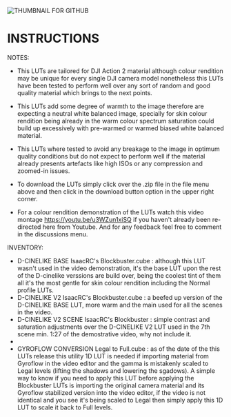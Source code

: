 ![THUMBNAIL FOR GITHUB](https://github.com/IRCGraphic/D-CINELIKE-AND-NORMAL-BLOCKBUSTER-LUT/assets/113941057/e6f190df-de00-4c56-9cd2-f3cd11eee20f)
# INSTRUCTIONS
NOTES: 
- This LUTs are tailored for DJI Action 2 material although colour rendition may be unique for every single DJI camera model nonetheless this LUTs have been tested to perform well over any sort of random and good quality material which brings to the next points.

- This LUTs add some degree of warmth to the image therefore are expecting a neutral white balanced image, specially for skin colour rendition being already in the warm colour spectrum saturation could build up excessively with pre-warmed or warmed biased white balanced material.

- This LUTs where tested to avoid any breakage to the image in optimum quality conditions but do not expect to perform well if the material already presents artefacts like high ISOs or any compression and zoomed-in issues.

- To download the LUTs simply click over the .zip file in the file menu above and then click in the download button option in the upper right corner.

- For a colour rendition demonstration of the LUTs watch this video montage https://youtu.be/u3WZun1xiSQ if you haven't already been re-directed here from Youtube. And for any feedback feel free to comment in the discussions menu.

INVENTORY:
- D-CINELIKE BASE IsaacRC's Blockbuster.cube : although this LUT wasn't used in the video demonstration, it's the base LUT upon the rest of the D-cinelike verssions are build over, being the coolest tint of them all it's the most gentle for skin colour rendition including the Normal profile LUTs.
- D-CINELIKE V2 IsaacRC's Blockbuster.cube : a beefed up version of the D-CINELIKE BASE LUT, more warm and the main used for all the scenes in the video.
- D-CINELIKE V2 SCENE IsaacRC's Blockbuster : simple contrast and saturation adjustments over the D-CINELIKE V2 LUT used in the 7th scene min. 1:27 of the demostrative video, why not include it.
- 
- GYROFLOW CONVERSION Legal to Full.cube : as of the date of the this LUTs release this utility 1D LUT is needed if importing material from Gyroflow in the video editor and the gamma is mistakenly scaled to Legal levels (lifting the shadows and lowering the sgadows). A simple way to know if you need to apply this LUT before applying the Blockbuster LUTs is importing the original camera material and its Gyroflow stabilized version into the video editor, if the video is not identical and you see it's being scaled to Legal then simply apply this 1D LUT to scale it back to Full levels.
